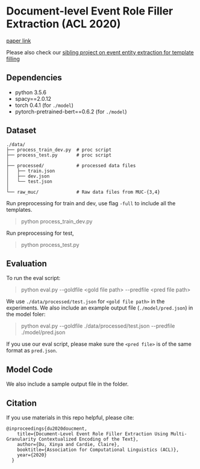 # Document-level Event Role Filler Extraction (ACL 2020)
[paper link](https://www.aclweb.org/anthology/2020.acl-main.714.pdf)

Please also check our [sibling project on event entity extraction for template filling](https://github.com/xinyadu/doc_event_entity)

## Dependencies

* python 3.5.6
* spacy==2.0.12
* torch 0.4.1 (for ```./model```)
* pytorch-pretrained-bert==0.6.2 (for ```./model```)


## Dataset

    ./data/
	├── process_train_dev.py  # proc script
	├── process_test.py       # proc script
	│ 
	├── processed/            # processed data files
	│   ├── train.json 
	│   ├── dev.json       
	│   └── test.json           
	│ 
	└── raw_muc/              # Raw data files from MUC-{3,4}

Run preprocessing for train and dev, use flag `-full` to include all the templates.
> python process\_train\_dev.py 

Run preprocessing for test,
> python process\_test.py

## Evaluation

To run the eval script:

> python eval.py --goldfile \<gold file path> --predfile \<pred file path>

We use `./data/processed/test.json` for `<gold file path>` in the experiments. We also include an example output file (`./model/pred.json`) in the model foler:

> python eval.py --goldfile ./data/processed/test.json --predfile ./model/pred.json

If you use our eval script, please make sure the `<pred file>` is of the same format as `pred.json`.

## Model Code

We also include a sample output file in the folder.


## Citation
If you use materials in this repo helpful, please cite:

```
@inproceedings{du2020doucment,
    title={Document-Level Event Role Filler Extraction Using Multi-Granularity Contextualized Encoding of the Text},
    author={Du, Xinya and Cardie, Claire},
    booktitle={Association for Computational Linguistics (ACL)},
    year={2020}
  }
```

